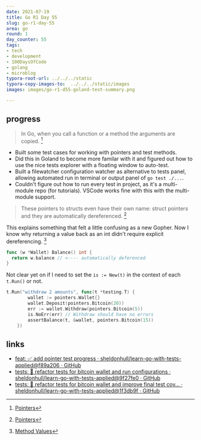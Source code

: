 ```yaml
---
date: 2021-07-19
title: Go R1 Day 55
slug: go-r1-day-55
area: go
round: 1
day_counter: 55
tags:
- tech
- development
- 100DaysOfCode
- golang
- microblog
typora-root-url: ../../../static
typora-copy-images-to:  ../../../static/images
images: images/go-r1-d55-goland-test-summary.png

---
```


## progress

> In Go, when you call a function or a method the arguments are copied. [^pointers]

- Built some test cases for working with pointers and test methods.
- Did this in Goland to become more familar with it and figured out how to use the nice tests explorer with a floating window to auto-test.
- Built a filewatcher configuration watcher as alternative to tests panel, allowing automated run in terminal or output panel of `go test ./...`.
- Couldn't figure out how to run every test in project, as it's a multi-module repo (for tutorials).
VSCode works fine with this with the multi-module support.

> These pointers to structs even have their own name: struct pointers and they are automatically dereferenced.  [^pointers]

This explains something that felt a little confusing as a new Gopher.
Now I know why returning a value back as an int didn't require explicit dereferencing. [^dereferencing]

```go
func (w *Wallet) Balance() int {
  return w.balance // <---- automatically deferenced
}
```

Not clear yet on if I need to set the `is := New(t)` in the context of each `t.Run()` or not.

```go
t.Run("withdraw 2 amounts", func(t *testing.T) {
		wallet := pointers.Wallet{}
		wallet.Deposit(pointers.Bitcoin(20))
		err := wallet.Withdraw(pointers.Bitcoin(5))
		is.NoErr(err) // Withdraw should have no errors
		assertBalance(t, &wallet, pointers.Bitcoin(15))
	})
```

## links

- [feat: ✅ add pointer test progress · sheldonhull/learn-go-with-tests-applied@f89a206 · GitHub](https://github.com/sheldonhull/learn-go-with-tests-applied/commit/f89a2069def3c99c6a0199b64b826034e8b37edc)
- [tests: 🧪 refactor tests for bitcoin wallet and run configurations · sheldonhull/learn-go-with-tests-applied@9f27fe0 · GitHub](https://github.com/sheldonhull/learn-go-with-tests-applied/commit/9f27fe07a8437de7182698c820733b4d57c1be28)
- [tests: 🧪 refactor tests for bitcoin wallet and improve final test cov… · sheldonhull/learn-go-with-tests-applied@1f3db9f · GitHub](https://github.com/sheldonhull/learn-go-with-tests-applied/commit/1f3db9f57ee622f90f5de50c01073891c4457d92)

[^pointers]: [Pointers](https://quii.gitbook.io/learn-go-with-tests/go-fundamentals/pointers-and-errors)
[^dereferencing]: [Method Values](https://golang.org/ref/spec#Method_values)

